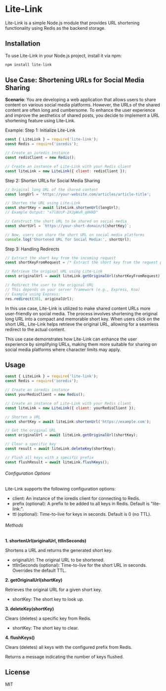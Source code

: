 # Lite-Link

Lite-Link is a simple Node.js module that provides URL shortening functionality using Redis as the backend storage.

## Installation

To use Lite-Link in your Node.js project, install it via npm:

```bash
npm install lite-link
```


## Use Case: Shortening URLs for Social Media Sharing

**Scenario**:
You are developing a web application that allows users to share content on various social media platforms. However, the URLs of the shared content are often long and cumbersome. To enhance the user experience and improve the aesthetics of shared posts, you decide to implement a URL shortening feature using Lite-Link.

Example:
Step 1: Initialize Lite-Link

```javascript
const { LiteLink } = require('lite-link');
const Redis = require('ioredis');

// Create an ioredis instance
const redisClient = new Redis();

// Create an instance of Lite-Link with your Redis client
const liteLink = new LiteLink({ client: redisClient });
```

Step 2: Shorten URLs for Social Media Sharing
```javascript
// Original long URL of the shared content
const longUrl = 'https://your-website.com/articles/article-title';

// Shorten the URL using Lite-Link
const shortKey = await liteLink.shortenUrl(longUrl);
// Example Output: "x7l8UcP-2XJpWvR_q0HkD"

// Construct the short URL to be shared on social media
const shortUrl = `https://your-short-domain/${shortKey}`;

// Now, users can share the short URL on social media platforms
console.log('Shortened URL for Social Media:', shortUrl);
```

Step 3: Handling Redirects
```javascript
// Extract the short key from the incoming request
const shortKeyFromRequest = /* Extract the short key from the request parameters */;

// Retrieve the original URL using Lite-Link
const originalUrl = await liteLink.getOriginalUrl(shortKeyFromRequest);

// Redirect the user to the original URL
// This depends on your server framework (e.g., Express, Koa)
// Example using Express:
res.redirect(301, originalUrl);
```

In this use case, Lite-Link is utilized to make shared content URLs more user-friendly on social media. The process involves shortening the original long URL into a compact and memorable short key. When users click on the short URL, Lite-Link helps retrieve the original URL, allowing for a seamless redirect to the actual content.

This use case demonstrates how Lite-Link can enhance the user experience by simplifying URLs, making them more suitable for sharing on social media platforms where character limits may apply.


## Usage

```javascript
const { LiteLink } = require('lite-link');
const Redis = require('ioredis');

// Create an ioredis instance
const yourRedisClient = new Redis();

// Create an instance of Lite-Link with your Redis client
const liteLink = new LiteLink({ client: yourRedisClient });

// Shorten a URL
const shortKey = await liteLink.shortenUrl('https://example.com');

// Get the original URL
const originalUrl = await liteLink.getOriginalUrl(shortKey);

// Clear a specific key
const result = await liteLink.deleteKey(shortKey);

// Flush all keys with a specific prefix
const flushResult = await liteLink.flushKeys();

```

###### Configuration Options

Lite-Link supports the following configuration options:

- client: An instance of the ioredis client for connecting to Redis.
- prefix (optional): A prefix to be added to all keys in Redis. Default is "lite-link:".
- ttl (optional): Time-to-live for keys in seconds. Default is 0 (no TTL).

###### Methods

**1. shortenUrl(originalUrl, ttlInSeconds)**

Shortens a URL and returns the generated short key.

- originalUrl: The original URL to be shortened.
- ttlInSeconds (optional): Time-to-live for the short URL in seconds. Overrides the default TTL.

**2. getOriginalUrl(shortKey)**

Retrieves the original URL for a given short key.

- shortKey: The short key to look up.

**3. deleteKey(shortKey)**

Clears (deletes) a specific key from Redis.

- shortKey: The short key to clear.

**4. flushKeys()**

Clears (deletes) all keys with the configured prefix from Redis.

Returns a message indicating the number of keys flushed.



## License

MIT
